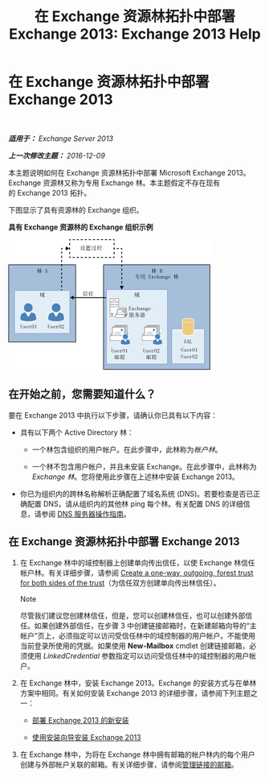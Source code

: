 ﻿---
title: '在 Exchange 资源林拓扑中部署 Exchange 2013: Exchange 2013 Help'
TOCTitle: 在 Exchange 资源林拓扑中部署 Exchange 2013
ms:assetid: 537a7b2b-d002-40a6-84ae-fd02635f9e23
ms:mtpsurl: https://technet.microsoft.com/zh-cn/library/Aa998031(v=EXCHG.150)
ms:contentKeyID: 51408226
ms.date: 01/11/2018
mtps_version: v=EXCHG.150
ms.translationtype: HT
---

# 在 Exchange 资源林拓扑中部署 Exchange 2013

 

_**适用于：** Exchange Server 2013_

_**上一次修改主题：** 2016-12-09_

本主题说明如何在 Exchange 资源林拓扑中部署 Microsoft Exchange 2013。Exchange 资源林又称为专用 Exchange 林。本主题假定不存在现有的 Exchange 2013 拓扑。

下图显示了具有资源林的 Exchange 组织。

**具有 Exchange 资源林的 Exchange 组织示例**

![具有资源林的复杂 Exchange 组织](images/Aa998031.706725cf-e520-4b89-a275-acd8fb58943a(EXCHG.150).gif "具有资源林的复杂 Exchange 组织")

## 在开始之前，您需要知道什么？

要在 Exchange 2013 中执行以下步骤，请确认你已具有以下内容：

  - 具有以下两个 Active Directory 林：
    
      - 一个林包含组织的用户帐户。在此步骤中，此林称为*帐户林*。
    
      - 一个林不包含用户帐户，并且未安装 Exchange。在此步骤中，此林称为*Exchange 林*。您将使用此步骤在上述林中安装 Exchange 2013。

  - 你已为组织内的跨林名称解析正确配置了域名系统 (DNS)。若要检查是否已正确配置 DNS，请从组织内的其他林 ping 每个林。有关配置 DNS 的详细信息，请参阅 [DNS 服务器操作指南](https://go.microsoft.com/fwlink/p/?linkid=282295)。

## 在 Exchange 资源林拓扑中部署 Exchange 2013

1.  在 Exchange 林中的域控制器上创建单向传出信任，以使 Exchange 林信任帐户林。有关详细步骤，请参阅 [Create a one-way, outgoing, forest trust for both sides of the trust](https://go.microsoft.com/fwlink/p/?linkid=69130)（为信任双方创建单向传出林信任）。
    
    > [!NOTE]  
    > 尽管我们建议您创建林信任，但是，您可以创建林信任，也可以创建外部信任。如果创建外部信任，在步骤 3 中创建链接邮箱时，在新建邮箱向导的“主帐户”页上，必须指定可以访问受信任林中的域控制器的用户帐户。不能使用当前登录所使用的凭据。如果使用 <strong>New-Mailbox</strong> cmdlet 创建链接邮箱，必须使用 <em>LinkedCredential</em> 参数指定可以访问受信任林中的域控制器的用户帐户。


2.  在 Exchange 林中，安装 Exchange 2013。Exchange 的安装方式与在单林方案中相同。有关如何安装 Exchange 2013 的详细步骤，请参阅下列主题之一：
    
      - [部署 Exchange 2013 的新安装](deploy-a-new-installation-of-exchange-2013-exchange-2013-help.md)
    
      - [使用安装向导安装 Exchange 2013](install-exchange-2013-using-the-setup-wizard-exchange-2013-help.md)

3.  在 Exchange 林中，为将在 Exchange 林中拥有邮箱的帐户林内的每个用户创建与外部帐户关联的邮箱。有关详细步骤，请参阅[管理链接的邮箱](manage-linked-mailboxes-exchange-2013-help.md)。

